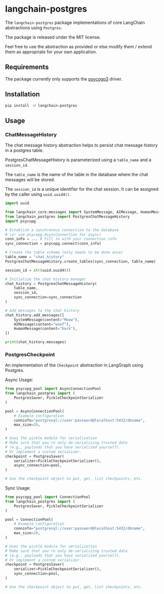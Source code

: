 # langchain-postgres

The `langchain-postgres` package implementations of core LangChain abstractions using `Postgres`.

The package is released under the MIT license. 

Feel free to use the abstraction as provided or else modify them / extend them as appropriate for your own application.

## Requirements

The package currently only supports the [psycogp3](https://www.psycopg.org/psycopg3/) driver.

## Installation

```bash
pip install -U langchain-postgres
```

## Usage

### ChatMessageHistory

The chat message history abstraction helps to persist chat message history 
in a postgres table.

PostgresChatMessageHistory is parameterized using a `table_name` and a `session_id`.

The `table_name` is the name of the table in the database where 
the chat messages will be stored.

The `session_id` is a unique identifier for the chat session. It can be assigned
by the caller using `uuid.uuid4()`.

```python
import uuid

from langchain_core.messages import SystemMessage, AIMessage, HumanMessage
from langchain_postgres import PostgresChatMessageHistory
import psycopg

# Establish a synchronous connection to the database
# (or use psycopg.AsyncConnection for async)
conn_info = ... # Fill in with your connection info
sync_connection = psycopg.connect(conn_info)

# Create the table schema (only needs to be done once)
table_name = "chat_history"
PostgresChatMessageHistory.create_tables(sync_connection, table_name)

session_id = str(uuid.uuid4())

# Initialize the chat history manager
chat_history = PostgresChatMessageHistory(
    table_name,
    session_id,
    sync_connection=sync_connection
)

# Add messages to the chat history
chat_history.add_messages([
    SystemMessage(content="Meow"),
    AIMessage(content="woof"),
    HumanMessage(content="bark"),
])

print(chat_history.messages)
```


### PostgresCheckpoint

An implementation of the `Checkpoint` abstraction in LangGraph using Postgres.


Async Usage:

```python
from psycopg_pool import AsyncConnectionPool
from langchain_postgres import (
    PostgresSaver, PickleCheckpointSerializer
)

pool = AsyncConnectionPool(
    # Example configuration
    conninfo="postgresql://user:password@localhost:5432/dbname",
    max_size=20,
)

# Uses the pickle module for serialization
# Make sure that you're only de-serializing trusted data
# (e.g., payloads that you have serialized yourself).
# Or implement a custom serializer.
checkpoint = PostgresSaver(
    serializer=PickleCheckpointSerializer(),
    async_connection=pool,
)

# Use the checkpoint object to put, get, list checkpoints, etc.
```

Sync Usage:

```python
from psycopg_pool import ConnectionPool
from langchain_postgres import (
    PostgresSaver, PickleCheckpointSerializer
)

pool = ConnectionPool(
    # Example configuration
    conninfo="postgresql://user:password@localhost:5432/dbname",
    max_size=20,
)

# Uses the pickle module for serialization
# Make sure that you're only de-serializing trusted data
# (e.g., payloads that you have serialized yourself).
# Or implement a custom serializer.
checkpoint = PostgresSaver(
    serializer=PickleCheckpointSerializer(),
    sync_connection=pool,
)

# Use the checkpoint object to put, get, list checkpoints, etc.
```
